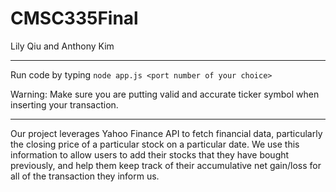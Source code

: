 # CMSC335Final 
Lily Qiu and Anthony Kim

-----
Run code by typing `node app.js <port number of your choice>`

Warning: Make sure you are putting valid and accurate ticker symbol when inserting your transaction.

-----
Our project leverages Yahoo Finance API to fetch financial data, particularly the closing price of a particular stock on a particular date.
We use this information to allow users to add their stocks that they have bought previously, and help them keep track of their accumulative net gain/loss for all of the transaction they inform us. 

  
